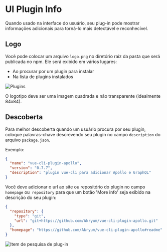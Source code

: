 # UI Plugin Info

Quando usado na interface do usuário, seu plug-in pode mostrar informações adicionais para torná-lo mais detectável e reconhecível.

## Logo

Você pode colocar um arquivo `logo.png` no diretório raiz da pasta que será publicada no npm. Ele será exibido em vários lugares:
 - Ao procurar por um plugin para instalar
 - Na lista de plugins instalados

![Plugins](/plugins.png)

O logotipo deve ser uma imagem quadrada e não transparente (idealmente 84x84).

## Descoberta

Para melhor descoberta quando um usuário procura por seu plugin, coloque palavras-chave descrevendo seu plugin no campo `description` do arquivo `package.json`.

Exemplo:

```json
{
  "name": "vue-cli-plugin-apollo",
  "version": "0.7.7",
  "description": "plugin vue-cli para adicionar Apollo e GraphQL"
}
```

Você deve adicionar o url ao site ou repositório do plugin no campo `homepage` ou` repository` para que um botão 'More info' seja exibido na descrição do seu plugin:

```json
{
  "repository": {
    "type": "git",
    "url": "git+https://github.com/Akryum/vue-cli-plugin-apollo.git"
  },
  "homepage": "https://github.com/Akryum/vue-cli-plugin-apollo#readme"
}
```

![Item de pesquisa de plug-in](/plugin-search-item.png)